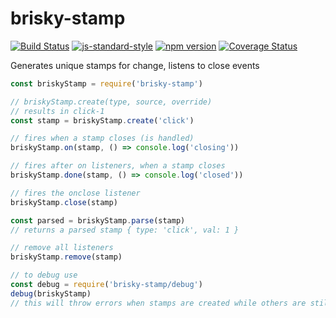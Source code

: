 # brisky-stamp
[![Build Status](https://travis-ci.org/vigour-io/brisky-stamp.svg?branch=master)](https://travis-ci.org/vigour-io/brisky-stamp)
[![js-standard-style](https://img.shields.io/badge/code%20style-standard-brightgreen.svg)](http://standardjs.com/)
[![npm version](https://badge.fury.io/js/brisky-stamp.svg)](https://badge.fury.io/js/brisky-stamp)
[![Coverage Status](https://coveralls.io/repos/github/vigour-io/brisky-stamp/badge.svg?branch=master)](https://coveralls.io/github/vigour-io/brisky-stamp?branch=master)

Generates unique stamps for change, listens to close events

```javascript
const briskyStamp = require('brisky-stamp')

// briskyStamp.create(type, source, override)
// results in click-1
const stamp = briskyStamp.create('click')

// fires when a stamp closes (is handled)
briskyStamp.on(stamp, () => console.log('closing'))

// fires after on listeners, when a stamp closes
briskyStamp.done(stamp, () => console.log('closed'))

// fires the onclose listener
briskyStamp.close(stamp)

const parsed = briskyStamp.parse(stamp)
// returns a parsed stamp { type: 'click', val: 1 }

// remove all listeners
briskyStamp.remove(stamp)

// to debug use
const debug = require('brisky-stamp/debug')
debug(briskyStamp)
// this will throw errors when stamps are created while others are still open

```
